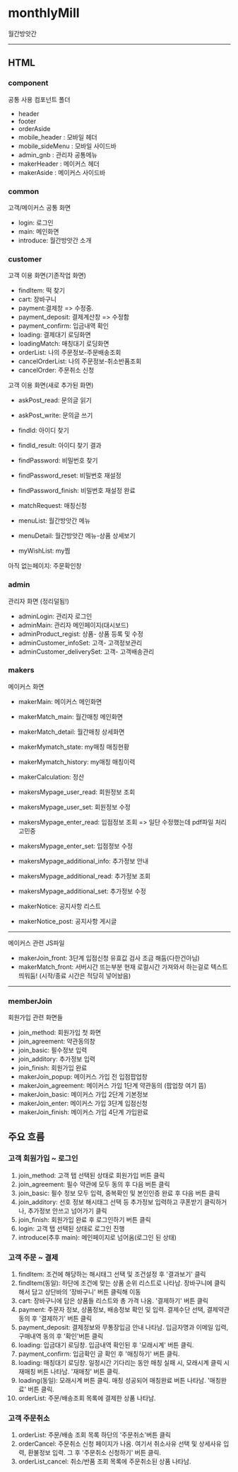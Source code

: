 # monthlyMill

월간방앗간

---

## HTML

### component

공통 사용 컴포넌트 폴더

- header
- footer
- orderAside
- mobile_header : 모바일 헤더
- mobile_sideMenu : 모바일 사이드바
- admin_gnb : 관리자 공통메뉴
- makerHeader : 메이커스 헤더
- makerAside : 메이커스 사이드바

### common

고객/메이커스 공통 화면

- login: 로그인
- main: 메인화면
- introduce: 월간방앗간 소개

### customer

고객 이용 화면(기존작업 화면)

- findItem: 떡 찾기
- cart: 장바구니
- payment:결제창 => 수정중.
- payment_deposit: 결제계산창 => 수정함
- payment_confirm: 입금내역 확인
- loading: 결제대기 로딩화면
- loadingMatch: 매칭대기 로딩화면
- orderList: 나의 주문정보-주문배송조회
- cancelOrderList: 나의 주문정보-취소반품조회
- cancelOrder: 주문취소 신청

고객 이용 화면(새로 추가된 화면)

- askPost_read: 문의글 읽기
- askPost_write: 문의글 쓰기
- findId: 아이디 찾기
- findId_result: 아이디 찾기 결과
- findPassword: 비밀번호 찾기
- findPassword_reset: 비밀번호 재설정
- findPassword_finish: 비밀번호 재설정 완료

- matchRequest: 매칭신청
- menuList: 월간방앗간 메뉴
- menuDetail: 월간방앗간 메뉴-상품 상세보기
- myWishList: my찜

아직 없는페이지: 주문확인창

### admin

관리자 화면 (정리덜됨!)

- adminLogin: 관리자 로그인
- adminMain: 관리자 메인페이지(대시보드)
- adminProduct_regist: 상품- 상품 등록 및 수정
- adminCustomer_infoSet: 고객- 고객정보관리
- adminCustomer_deliverySet: 고객- 고객배송관리

### makers

메이커스 화면

- makerMain: 메이커스 메인화면

- makerMatch_main: 월간매칭 메인화면
- makerMatch_detail: 월간매칭 상세화면

- makerMymatch_state: my매칭 매칭현황
- makerMymatch_history: my매칭 매칭이력
- makerCalculation: 정산
- makersMypage_user_read: 회원정보 조회
- makersMypage_user_set: 회원정보 수정
- makersMypage_enter_read: 입점정보 조회 => 일단 수정했는데 pdf파일 처리 고민중
- makersMypage_enter_set: 입점정보 수정
- makersMypage_additional_info: 추가정보 안내
- makersMypage_additional_read: 추가정보 조회
- makersMypage_additional_set: 추가정보 수정

- makerNotice: 공지사항 리스트
- makerNotice_post: 공지사항 게시글

---

메이커스 관련 JS파일

- makerJoin_front: 3단계 입점신청 유효값 검사 조금 해둠(다한건아님)
- makerMatch_front: 서버시간 뜨는부분 현재 로컬시간 가져와서 하는걸로 텍스트 띄워둠! (시작/종료 시간은 적당히 넣어놨음)

---

### memberJoin

회원가입 관련 화면들

- join_method: 회원가입 첫 화면
- join_agreement: 약관동의창
- join_basic: 필수정보 입력
- join_additory: 추가정보 입력
- join_finish: 회원가입 완료
- makerJoin_popup: 메이커스 가입 전 입점팝업창
- makerJoin_agreement: 메이커스 가입 1단계 약관동의 (팝업창 여기 뜸)
- makerJoin_basic: 메이커스 가입 2단계 기본정보
- makerJoin_enter: 메이커스 가입 3단계 입점신청
- makerJoin_finish: 메이커스 가입 4단계 가입완료

## 주요 흐름

### 고객 회원가입 ~ 로그인

1. join_method: 고객 탭 선택된 상태로 회원가입 버튼 클릭
2. join_agreement: 필수 약관에 모두 동의 후 다음 버튼 클릭
3. join_basic: 필수 정보 모두 입력, 중복확인 및 본인인증 완료 후 다음 버튼 클릭
4. join_additory: 선호 정보 해시태그 선택 등 추가정보 입력하고 쿠폰받기 클릭하거나, 추가정보 안쓰고 넘어가기 클릭
5. join_finish: 회원가입 완료 후 로그인하기 버튼 클릭
6. login: 고객 탭 선택된 상태로 로그인 진행
7. introduce(추후 main): 메인페이지로 넘어옴(로그인 된 상태)

### 고객 주문 ~ 결제

1. findItem: 조건에 해당하는 해시태그 선택 및 조건설정 후 '결과보기' 클릭
2. findItem(동일): 하단에 조건에 맞는 상품 순위 리스트로 나타남. 장바구니에 클릭해서 담고 상단바의 '장바구니' 버튼 클릭해 이동
3. cart: 장바구니에 담은 상품들 리스트와 총 가격 나옴. '결제하기' 버튼 클릭
4. payment: 주문자 정보, 상품정보, 배송정보 확인 및 입력. 결제수단 선택, 결제약관 동의 후 '결제하기' 버튼 클릭
5. payment_deposit: 결제정보와 무통장입금 안내 나타남. 입금자명과 이메일 입력, 구매내역 동의 후 '확인'버튼 클릭
6. loading: 입금대기 로딩창. 입금내역 확인된 후 '모래시계' 버튼 클릭.
7. payment_confirm: 입금확인 글 확인 후 '매칭하기' 버튼 클릭.
8. loading: 매칭대기 로딩창. 일정시간 기다리는 동안 매칭 실패 시, 모래시계 클릭 시 재매칭 버튼 나타남. '재매칭' 버튼 클릭.
9. loading(동일): 모래시계 버튼 클릭. 매칭 성공되어 매칭완료 버튼 나타남. '매칭완료' 버튼 클릭.
10. orderList: 주문/배송조회 목록에 결제한 상품 나타남.

### 고객 주문취소

1. orderList: 주문/배송 조회 목록 하단의 '주문취소'버튼 클릭
2. orderCancel: 주문취소 신청 페이지가 나옴. 여기서 취소사유 선택 및 상세사유 입력, 환불정보 입력. 그 후 '주문취소 신청하기' 버튼 클릭.
3. orderList_cancel: 취소/반품 조회 목록에 주문취소된 상품 나타남.
